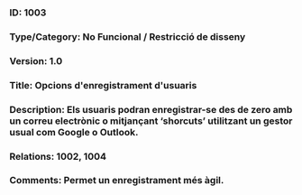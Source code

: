### ID: 1003
### Type/Category: No Funcional / Restricció de disseny
### Version: 1.0
### Title: Opcions d'enregistrament d'usuaris
### Description: Els usuaris podran enregistrar-se des de zero amb un correu electrònic o mitjançant ‘shorcuts’ utilitzant un gestor usual com Google o Outlook.
### Relations: 1002, 1004
### Comments: Permet un enregistrament més àgil.
